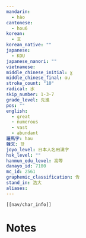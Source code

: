 ```yaml
---
mandarin:
  - hào
cantonese:
  - hou6
korean:
  - 호
korean_native: ""
japanese:
  - KOU
japanese_nanori: ""
vietnamese:
middle_chinese_initial: ɣ
middle_chinese_final: ɑu
stroke_count: "10"
radical: 水
skip_number: 1-3-7
grade_level: 先進
pos: ""
english:
  - great
  - numerous
  - vast
  - abundant
羅馬字: hau
韓文: 핫
joyo_level: 日本人名用漢字
hsk_level: ""
hanmun_edu_level: 高等
danayo_id: 7100
mc_id: 2561
graphemic_classification: 告
stand_in: 浩大
aliases:
---
```

```meta-bind-embed
[[nav/char_info]]
```

# Notes
